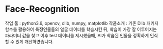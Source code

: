 # Face-Recognition
작업 툴 : python3.6, opencv, dlib, numpy, matplotlib 작품소개 : 기존 Dlib 패키지 함수를 활용하여 특정인물들의 얼굴 데이터를 학습시킨 뒤, 학습이 가장  잘 이루어지는 파라미터 값을 찾고 이후 test 데이터를 제시했을때, AI가 학습된 인물을 정확하게 인식할 수 있게 개선하였습니다.
